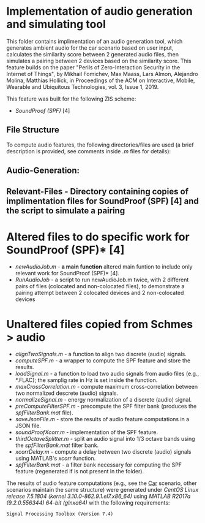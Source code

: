 # Implementation of audio generation and simulating tool

This folder contains implimentation of an audio generation tool, which generates ambient audio for the car scenario based on user input, calculates the similarity score between 2 generated audio files, then simulates a pairing between 2 devices based on the similarity score.
This feature builds on the paper "Perils of Zero-Interaction Security in the Internet of Things", by Mikhail Fomichev, Max Maass, Lars Almon, Alejandro Molina, Matthias Hollick, in Proceedings of the ACM on Interactive, Mobile, Wearable and Ubiquitous Technologies, vol. 3, Issue 1, 2019. 

This feature was built for the following ZIS scheme:
* *SoundProof (SPF)*  [4]

## File Structure 

To compute audio features, the following directories/files are used (a brief description is provided, see comments inside *.m* files for details):

## Audio-Generation:
## Relevant-Files - Directory containing copies of implimentation files for SoundProof (SPF)  [4] and the script to simulate a pairing 

# Altered files to do specific work for SoundProof (SPF)*  [4]
* *newAudioJob.m* - **a main function** altered main funtion to include only relevant work for SoundProof (SPF)*  [4]. 
* *RunAudioJob* - a script to run newAudioJob.m twice, with 2 different pairs of files (colocated and non-colocated files), to demonstrate a pairing attempt between 2 colocated devices and 2 non-colocated devices

# Unaltered files copied from Schmes > audio 
* *alignTwoSignals.m* - a function to align two discrete (audio) signals. 
* *computeSPF.m* - a wrapper to compute the SPF feature and store the results.
* *loadSignal.m* - a function to load two audio signals from audio files (e.g., *.FLAC); the samplig rate in Hz is set inside the function.  
* *maxCrossCorrelation.m* - compute maximum cross-correlation between two normalized descrete (audio) signals. 
* *normalizeSignal.m* - energy normalization of a discrete (audio) signal. 
* *preComputeFilterSPF.m* - precompute the SPF filter bank (produces the *spfFilterBank.mat* file). 
* *saveJsonFile.m* - store the results of audio feature computations in a JSON file. 
* *soundProofXcorr.m* - implementation of the SPF feature. 
* *thirdOctaveSplitter.m* - split an audio signal into 1/3 octave bands using the *spfFilterBank.mat* filter bank.  
* *xcorrDelay.m* - compute a delay between two discrete (audio) signals using MATLAB's *xcorr* function. 
* *spfFilterBank.mat* - a filter bank necessary for computing the SPF feature (regenerated if is not present in the folder). 

The results of audio feature computations (e.g., see the [Car](https://dx.doi.org/10.5281/zenodo.2537705) scenario, other scenarios maintain the same structure) were generated under *CentOS Linux release 7.5.1804 (kernel 3.10.0-862.9.1.el7.x86_64)* using *MATLAB R2017a (9.2.0.556344) 64-bit (glnxa64)* with the following requirements:

```
Signal Processing Toolbox (Version 7.4)